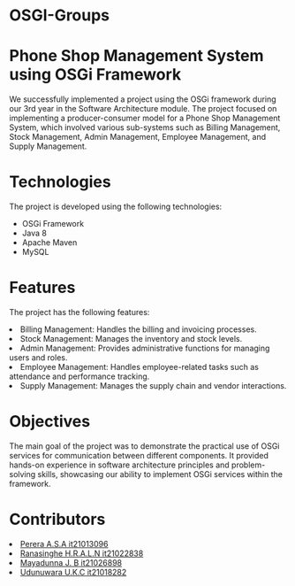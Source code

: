 # OSGI-Groups

# Phone Shop Management System using OSGi Framework

We successfully implemented a project using the OSGi framework during our 3rd year in the Software Architecture module. The project focused on implementing a producer-consumer model for a Phone Shop Management System, which involved various sub-systems such as Billing Management, Stock Management, Admin Management, Employee Management, and Supply Management.

# Technologies

The project is developed using the following technologies:

- OSGi Framework
- Java 8
- Apache Maven
- MySQL

# Features

The project has the following features:

<li>Billing Management: Handles the billing and invoicing processes.</li>
<li>Stock Management: Manages the inventory and stock levels.</li>
<li>Admin Management: Provides administrative functions for managing users and roles.</li>
<li>Employee Management: Handles employee-related tasks such as attendance and performance tracking.</li>
<li>Supply Management: Manages the supply chain and vendor interactions.</li>

# Objectives

The main goal of the project was to demonstrate the practical use of OSGi services for communication between different components. It provided hands-on experience in software architecture principles and problem-solving skills, showcasing our ability to implement OSGi services within the framework.

# Contributors

<li> <a href ="https://github.com/AbishekPerera"> Perera A.S.A it21013096 </a> </li>
<li> <a href ="https://github.com/LochaniRanasinghe"> Ranasinghe H.R.A.L.N it21022838 </a> </li>
<li> <a href ="https://github.com/Janani-Mayadunna"> Mayadunna J. B it21026898 </a> </li>
<li> <a href ="https://github.com/Kavindya-Udunuwara"> Udunuwara U.K.C it21018282 </a> </li>
